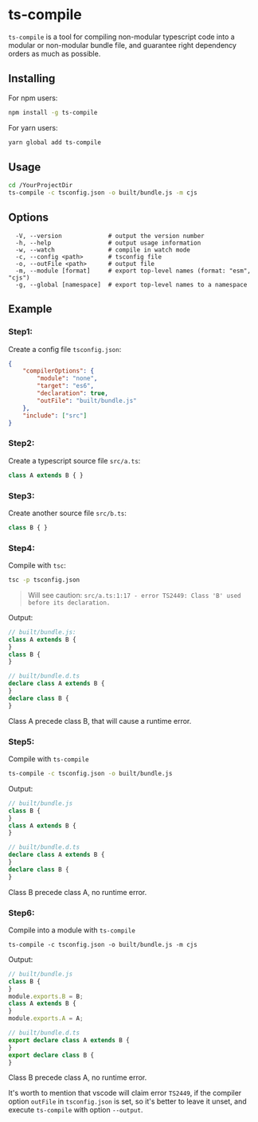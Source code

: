 
# ts-compile

`ts-compile` is a tool for compiling non-modular typescript code into a modular or non-modular bundle file, and guarantee right dependency orders as much as possible.

## Installing

For npm users:

```bash
npm install -g ts-compile
```

For yarn users:

```bash
yarn global add ts-compile
```

## Usage

```bash
cd /YourProjectDir
ts-compile -c tsconfig.json -o built/bundle.js -m cjs
```

## Options

```
  -V, --version             # output the version number
  -h, --help                # output usage information
  -w, --watch               # compile in watch mode
  -c, --config <path>       # tsconfig file
  -o, --outFile <path>      # output file
  -m, --module [format]     # export top-level names (format: "esm", "cjs")
  -g, --global [namespace]  # export top-level names to a namespace
```

## Example

### Step1:

Create a config file `tsconfig.json`:

```json
{
    "compilerOptions": {
        "module": "none",
        "target": "es6",
        "declaration": true,
        "outFile": "built/bundle.js"
    },
    "include": ["src"]
}
```

### Step2:

Create a typescript source file `src/a.ts`:

```typescript
class A extends B { }
```

### Step3:

Create another source file `src/b.ts`:

```typescript
class B { }
```

### Step4:

Compile with `tsc`:

```bash
tsc -p tsconfig.json
```

> Will see caution: `src/a.ts:1:17 - error TS2449: Class 'B' used before its declaration.`

Output:

```javascript
// built/bundle.js:
class A extends B {
}
class B {
}
```

```typescript
// built/bundle.d.ts
declare class A extends B {
}
declare class B {
}
```

Class A precede class B, that will cause a runtime error.

### Step5:

Compile with `ts-compile`

```bash
ts-compile -c tsconfig.json -o built/bundle.js
```

Output:

```javascript
// built/bundle.js
class B {
}
class A extends B {
}
```

```typescript
// built/bundle.d.ts
declare class A extends B {
}
declare class B {
}
```

Class B precede class A, no runtime error.

### Step6:

Compile into a module with `ts-compile`

```
ts-compile -c tsconfig.json -o built/bundle.js -m cjs
```

Output:

```javascript
// built/bundle.js
class B {
}
module.exports.B = B;
class A extends B {
}
module.exports.A = A;
```

```typescript
// built/bundle.d.ts
export declare class A extends B {
}
export declare class B {
}
```

Class B precede class A, no runtime error.

It's worth to mention that vscode will claim error `TS2449`, if the compiler option `outFile` in `tsconfig.json` is set, so it's better to leave it unset, and execute `ts-compile` with option `--output`.
